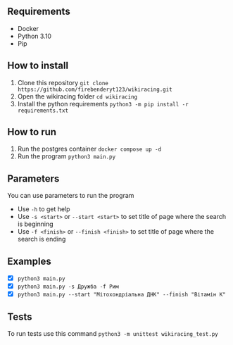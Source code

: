 ## Requirements

 - Docker
 - Python 3.10
 - Pip

## How to install

 1. Clone this repository `git clone https://github.com/firebenderyt123/wikiracing.git`
 2. Open the wikiracing folder `cd wikiracing`
 3. Install the python requirements `python3 -m pip install -r requirements.txt`

## How to run

1. Run the postgres container `docker compose up -d`
2. Run the program `python3 main.py`

## Parameters

You can use parameters to run the program
 - Use `-h` to get help
 - Use `-s <start>` or `--start <start>` to set title of page where the search is beginning
 - Use `-f <finish>` or `--finish <finish>` to set title of page where the search  is  ending

## Examples

 - [x] `python3 main.py`
 - [x] `python3 main.py -s Дружба -f Рим`
 - [x] `python3 main.py --start "Мітохондріальна ДНК" --finish "Вітамін K"`

## Tests

To run tests use this command `python3 -m unittest wikiracing_test.py`